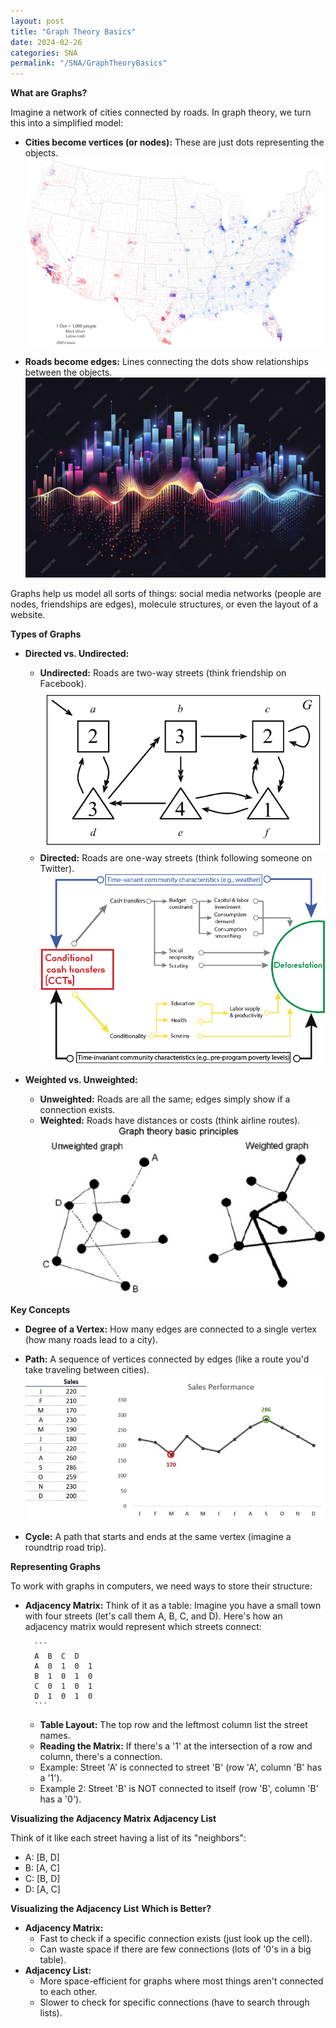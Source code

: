 ```yaml
---
layout: post
title: "Graph Theory Basics"
date: 2024-02-26
categories: SNA
permalink: "/SNA/GraphTheoryBasics"
---
```


**What are Graphs?**

Imagine a network of cities connected by roads. In graph theory, we turn this into a simplified model:

* **Cities become vertices (or nodes):** These are just dots representing the objects.
![Alt text for the image](/assets/images/dots.png)

* **Roads become edges:**  Lines connecting the dots show relationships between the objects.
![Alt text for the image](/assets/images/city.jpg)

Graphs help us model all sorts of things: social media networks (people are nodes, friendships are edges), molecule structures, or even the layout of a website.

**Types of Graphs**

* **Directed vs. Undirected:**
    * **Undirected:** Roads are two-way streets (think friendship on Facebook). 
    ![Alt text for the image](/assets/images/undirected.png)
    * **Directed:** Roads are one-way streets (think following someone on Twitter).
    ![Alt text for the image](/assets/images/directed.png)

* **Weighted vs. Unweighted:**
    * **Unweighted:** Roads are all the same; edges simply show if a connection exists.
    * **Weighted:** Roads have distances or costs (think airline routes).
   ![Alt text for the image](/assets/images/unandweighted.png)

**Key Concepts**

* **Degree of a Vertex:** How many edges are connected to a single vertex (how many roads lead to a city).

* **Path:** A sequence of vertices connected by edges (like a route you'd take traveling between cities).
![Alt text for the image](/assets/images/seriesdots.webp)

* **Cycle:** A path that starts and ends at the same vertex (imagine a roundtrip road trip).

**Representing Graphs**

To work with graphs in computers, we need ways to store their structure:

* **Adjacency Matrix:** Think of it as a table:
    Imagine you have a small town with four streets (let's call them A, B, C, and D). Here's how an adjacency matrix would represent which streets connect:

        ```
        A  B  C  D
        A  0  1  0  1
        B  1  0  1  0
        C  0  1  0  1
        D  1  0  1  0 
        ```

    * **Table Layout:** The top row and the leftmost column list the street names.
    * **Reading the Matrix:** If there's a '1' at the intersection of a row and column, there's a connection.
    * Example: Street 'A' is connected to street 'B' (row 'A', column 'B' has a '1').
    * Example 2: Street 'B' is NOT connected to itself (row 'B', column 'B' has a '0').


**Visualizing the Adjacency Matrix**
**Adjacency List**

Think of it like each street having a list of its "neighbors":

* A: [B, D] 
* B: [A, C]
* C: [B, D]
* D: [A, C]

**Visualizing the Adjacency List**
**Which is Better?**

* **Adjacency Matrix:**
    * Fast to check if a specific connection exists (just look up the cell).
    * Can waste space if there are few connections (lots of '0's in a big table).
* **Adjacency List:** 
    * More space-efficient for graphs where most things aren't connected to each other.
    * Slower to check for specific connections (have to search through lists).
   